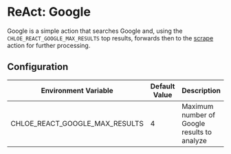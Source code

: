 # ReAct: Google

Google is a simple action that searches Google and, using the `CHLOE_REACT_GOOGLE_MAX_RESULTS` top
results, forwards then to
the [scrape](https://github.com/kamushadenes/chloe/blob/main/react/actions/scrape/) action for
further processing.

## Configuration

| Environment Variable           | Default Value | Description                                 | Options |
|--------------------------------|---------------|---------------------------------------------|---------|
| CHLOE_REACT_GOOGLE_MAX_RESULTS | 4             | Maximum number of Google results to analyze |         |
